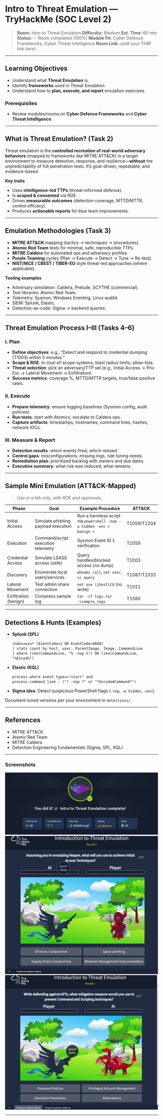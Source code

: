 # Intro to Threat Emulation — TryHackMe (SOC Level 2)

> **Room:** Intro to Threat Emulation
> **Difficulty:** Medium
> **Est. Time:** 60 min
> **Status:** ✅ Room completed (100%)
> **Module Fit:** Cyber Defence Frameworks, Cyber Threat Intelligence
> **Room Link:** *(add your THM link here)*

---

## Learning Objectives 

* Understand what **Threat Emulation** is.
* Identify **frameworks** used in Threat Emulation.
* Understand how to **plan, execute, and report** emulation exercises.

### Prerequisites

* Review modules/rooms on **Cyber Defence Frameworks** and **Cyber Threat Intelligence**.

---

## What is Threat Emulation? (Task 2)

Threat emulation is the **controlled recreation of real-world adversary behaviors** (mapped to frameworks like MITRE ATT\&CK) in a target environment to measure detection, response, and resilience—**without** the unpredictability of full penetration tests. It’s goal-driven, repeatable, and evidence-based.

**Key traits**

* Uses **intelligence-led TTPs** (threat-informed defense).
* Is **scoped & consented** via ROE.
* Drives **measurable outcomes** (detection coverage, MTTD/MTTR, control efficacy).
* Produces **actionable reports** for blue team improvements.

---

## Emulation Methodologies (Task 3)

* **MITRE ATT\&CK** mapping (tactics → techniques → procedures).
* **Atomic Red Team** tests for minimal, safe, reproducible TTPs.
* **MITRE Caldera** for automated ops and adversary profiles.
* **Purple Teaming** cycles (Plan → Execute → Detect → Tune → Re-test).
* **NIST/NICE / CBEST / TIBER-EU** style threat-led approaches (where applicable).

**Tooling examples**

* Adversary simulation: Caldera, Prelude, SCYTHE (commercial).
* Test libraries: Atomic Red Team.
* Telemetry: Sysmon, Windows Eventing, Linux auditd.
* SIEM: Splunk, Elastic.
* Detection-as-code: Sigma → backend queries.

---

## Threat Emulation Process I–III (Tasks 4–6)

### I. Plan

* **Define objectives**: e.g., “Detect and respond to credential dumping (T1003) within 5 minutes.”
* **Scope & ROE**: in-/out-of-scope systems; blast radius limits; allow-lists.
* **Threat selection**: pick an adversary/TTP set (e.g., Initial Access → Priv Esc → Lateral Movement → Exfiltration).
* **Success metrics**: coverage %, MTTD/MTTR targets, true/false positive rates.

### II. Execute

* **Prepare telemetry**: ensure logging baselines (Sysmon config, audit policies).
* **Run tests**: start with Atomics; escalate to Caldera ops.
* **Capture artifacts**: timestamps, hostnames, command lines, hashes, network IOCs.

### III. Measure & Report

* **Detection results**: which events fired, which missed.
* **Control gaps**: misconfigurations, missing logs, rule tuning needs.
* **Remediation plan**: prioritized backlog with owners and due dates.
* **Executive summary**: what risk was reduced; what remains.

---

## Sample Mini Emulation (ATT\&CK-Mapped)

> *Use in a lab only, with ROE and approvals.*

| Phase                 | Goal                                | Example Procedure                                                     | ATT\&CK     |
| --------------------- | ----------------------------------- | --------------------------------------------------------------------- | ----------- |
| Initial Access        | Simulate phishing payload execution | Run a harmless script via `powershell -nop -w hidden -enc < benign >` | T1059/T1204 |
| Execution             | Command/script execution telemetry  | Sysmon Event ID 1 verification                                        | T1059       |
| Credential Access     | Simulate LSASS access (safe)        | Query handles/blocked access (no dump)                                | T1003       |
| Discovery             | Enumerate local users/services      | `whoami /all`, `net user`, `sc query`                                 | T1087/T1033 |
| Lateral Movement      | Test admin share connection         | `net use \\host\C$` (no write)                                        | T1021       |
| Exfiltration (benign) | Compress sample log                 | `tar -cf logs.tar .\sample_logs`                                      | T1560       |

---

## Detections & Hunts (Examples)

* **Splunk (SPL)**

  ```
  index=win* (EventCode=1 OR EventCode=4688)
  | stats count by host, user, ParentImage, Image, CommandLine
  | where like(CommandLine, "% -nop %") OR like(CommandLine, "%Encod%")
  ```
* **Elastic (KQL)**

  ```
  process where event.type=="start" and
  process.command_line : ("* -nop *" or "*EncodedCommand*")
  ```
* **Sigma idea**: Detect suspicious PowerShell flags (`-nop`, `-w hidden`, `-enc`).

Document tuned versions per your environment in `detections/`.

---

## References 

* MITRE ATT\&CK
* Atomic Red Team
* MITRE Caldera
* Detection Engineering fundamentals (Sigma, SPL, KQL)

---

### Screenshots

![THM Badge](https://github.com/MayankQuery/tryhackme-writeups/blob/main/intro-to-threat-emulation/images/intro-to-threat-emulation-completion.png)
![Room Practice 1](https://github.com/MayankQuery/tryhackme-writeups/blob/main/intro-to-threat-emulation/images/intro-to-threat-emulation-practice1.png)
![Room Practice 2](https://github.com/MayankQuery/tryhackme-writeups/blob/main/intro-to-threat-emulation/images/intro-to-threat-emulation-practice2.png)

---
